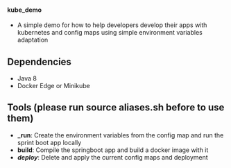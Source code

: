 #### kube_demo


* A simple demo for how to help developers develop their apps with kubernetes and config maps using simple environment variables adaptation

## Dependencies
 * Java 8
 * Docker Edge or Minikube

## Tools (please run source aliases.sh before to use them)
 * **_run**: Create the environment variables from the config map and run the sprint boot app locally 
 * **build**: Compile the springboot app and build a docker image with it
 * **_deploy_**: Delete and apply the current config maps and deployment
